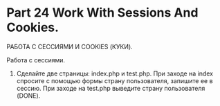 ﻿# Part 24 Work With Sessions And Cookies.

РАБОТА С СЕССИЯМИ И COOKIES (КУКИ).

Работа с сессиями.

1. Сделайте две страницы: index.php и test.php. При заходе на index спросите с помощью формы страну пользователя, запишите ее в сессию. При заходе на test.php выведите страну пользователя (DONE).
